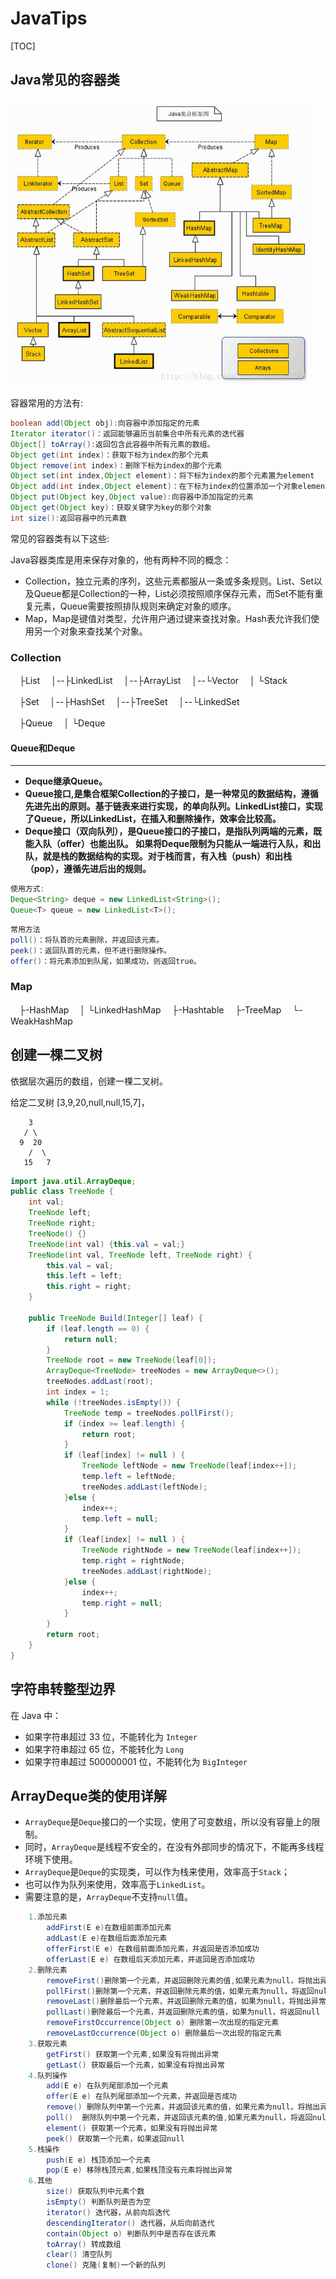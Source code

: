 # JavaTips

[TOC]

## Java常见的容器类

<img src="JavaTips.assets/v2-c229d5cd53d9eff59865fe8b7a7f7091_720w.jpg" alt="img" style="zoom:67%;" />

容器常用的方法有:

```java
boolean add(Object obj):向容器中添加指定的元素
Iterator iterator()：返回能够遍历当前集合中所有元素的迭代器
Object[] toArray():返回包含此容器中所有元素的数组。
Object get(int index)：获取下标为index的那个元素
Object remove(int index)：删除下标为index的那个元素
Object set(int index,Object element)：将下标为index的那个元素置为element
Object add(int index,Object element)：在下标为index的位置添加一个对象element
Object put(Object key,Object value):向容器中添加指定的元素
Object get(Object key)：获取关键字为key的那个对象
int size():返回容器中的元素数
```

常见的容器类有以下这些:

Java容器类库是用来保存对象的，他有两种不同的概念：

- Collection，独立元素的序列，这些元素都服从一条或多条规则。List、Set以及Queue都是Collection的一种，List必须按照顺序保存元素，而Set不能有重复元素，Queue需要按照排队规则来确定对象的顺序。
- Map，Map是键值对类型，允许用户通过键来查找对象。Hash表允许我们使用另一个对象来查找某个对象。

### Collection 

　├List 
　│--├LinkedList 
　│--├ArrayList 
　│--└Vector 
　│     └Stack 

　├Set 
　│--├HashSet 
　│--├TreeSet 
　│--└LinkedSet 

　├Queue 
　│	└Deque





#### Queue和Deque

---

- **Deque继承Queue。**
- **Queue接口,是集合框架Collection的子接口，是一种常见的数据结构，遵循先进先出的原则。基于链表来进行实现，的单向队列。LinkedList接口，实现了Queue，所以LinkedList，在插入和删除操作，效率会比较高。**
- **Deque接口（双向队列），是Queue接口的子接口，是指队列两端的元素，既能入队（offer）也能出队。
  如果将Deque限制为只能从一端进行入队，和出队，就是栈的数据结构的实现。对于栈而言，有入栈（push）和出栈（pop），遵循先进后出的规则。**

```java
使用方式:
Deque<String> deque = new LinkedList<String>();
Queue<T> queue = new LinkedList<T>();
```

```java
常用方法
poll()：将队首的元素删除，并返回该元素。
peek()：返回队首的元素，但不进行删除操作。
offer()：将元素添加到队尾，如果成功，则返回true。
```




### Map 

　├-HashMap 
　│	└LinkedHashMap
　├-Hashtable 
　├-TreeMap 
　└-WeakHashMap








## 创建一棵二叉树

依据层次遍历的数组，创建一棵二叉树。

给定二叉树 [3,9,20,null,null,15,7]，

```
    3
   / \
  9  20
    /  \
   15   7
```

```java
import java.util.ArrayDeque;
public class TreeNode {
    int val;
    TreeNode left;
    TreeNode right;
    TreeNode() {}
    TreeNode(int val) {this.val = val;}
    TreeNode(int val, TreeNode left, TreeNode right) {
        this.val = val;
        this.left = left;
        this.right = right;
    }

    public TreeNode Build(Integer[] leaf) {
        if (leaf.length == 0) {
            return null;
        }
        TreeNode root = new TreeNode(leaf[0]);
        ArrayDeque<TreeNode> treeNodes = new ArrayDeque<>();
        treeNodes.addLast(root);
        int index = 1;
        while (!treeNodes.isEmpty()) {
            TreeNode temp = treeNodes.pollFirst();
            if (index >= leaf.length) {
                return root;
            }
            if (leaf[index] != null ) {
                TreeNode leftNode = new TreeNode(leaf[index++]);
                temp.left = leftNode;
                treeNodes.addLast(leftNode);
            }else {
                index++;
                temp.left = null;
            }
            if (leaf[index] != null ) {
                TreeNode rightNode = new TreeNode(leaf[index++]);
                temp.right = rightNode;
                treeNodes.addLast(rightNode);
            }else {
                index++;
                temp.right = null;
            }
        }
        return root;
    }
}
```

## 字符串转整型边界

在 Java 中：

- 如果字符串超过 33 位，不能转化为 `Integer`
- 如果字符串超过 65 位，不能转化为 `Long`
- 如果字符串超过 500000001 位，不能转化为 `BigInteger`



## ArrayDeque类的使用详解

- `ArrayDeque`是`Deque`接口的一个实现，使用了可变数组，所以没有容量上的限制。
- 同时，`ArrayDeque`是线程不安全的，在没有外部同步的情况下，不能再多线程环境下使用。
- `ArrayDeque`是`Deque`的实现类，可以作为栈来使用，效率高于`Stack`；
- 也可以作为队列来使用，效率高于`LinkedList`。
- 需要注意的是，`ArrayDeque`不支持`null`值。

```java
	1.添加元素
        addFirst(E e)在数组前面添加元素
        addLast(E e)在数组后面添加元素
        offerFirst(E e) 在数组前面添加元素，并返回是否添加成功
        offerLast(E e) 在数组后天添加元素，并返回是否添加成功
    2.删除元素
        removeFirst()删除第一个元素，并返回删除元素的值,如果元素为null，将抛出异常
        pollFirst()删除第一个元素，并返回删除元素的值，如果元素为null，将返回null
        removeLast()删除最后一个元素，并返回删除元素的值，如果为null，将抛出异常
        pollLast()删除最后一个元素，并返回删除元素的值，如果为null，将返回null
        removeFirstOccurrence(Object o) 删除第一次出现的指定元素
        removeLastOccurrence(Object o) 删除最后一次出现的指定元素
   	3.获取元素
        getFirst() 获取第一个元素,如果没有将抛出异常
        getLast() 获取最后一个元素，如果没有将抛出异常
    4.队列操作
    	add(E e) 在队列尾部添加一个元素
    	offer(E e) 在队列尾部添加一个元素，并返回是否成功
    	remove() 删除队列中第一个元素，并返回该元素的值，如果元素为null，将抛出异常(其实底层调用的是removeFirst())
    	poll()  删除队列中第一个元素，并返回该元素的值,如果元素为null，将返回null(其实调用的是pollFirst())
    	element() 获取第一个元素，如果没有将抛出异常
   		peek() 获取第一个元素，如果返回null
    5.栈操作
    	push(E e) 栈顶添加一个元素
    	pop(E e) 移除栈顶元素,如果栈顶没有元素将抛出异常
    6.其他
    	size() 获取队列中元素个数
    	isEmpty() 判断队列是否为空
    	iterator() 迭代器，从前向后迭代
    	descendingIterator() 迭代器，从后向前迭代
    	contain(Object o) 判断队列中是否存在该元素
    	toArray() 转成数组
    	clear() 清空队列
    	clone() 克隆(复制)一个新的队列
```





